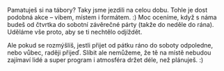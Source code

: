 Pamatuješ si na tábory? Taky jsme jezdili na celou dobu. Tohle je dost
podobná akce&nbsp;&ndash; vibem, místem i&nbsp;formátem. :) Moc oceníme, když s&nbsp;náma
budeš od čtvrtka do sobotní závěrečné párty (takže do neděle do
rána). Uděláme vše proto, aby se ti nechtělo odjíždět.

Ale pokud se rozmýšlíš, jestli přijet od pátku ráno do soboty odpoledne, nebo vůbec,
raději přijeď. Slíbit ale nemůžeme, že tě na místě nebudou zajímaví
lidé a super program i&nbsp;atmosféra držet déle, než plánuješ.&nbsp;:)
